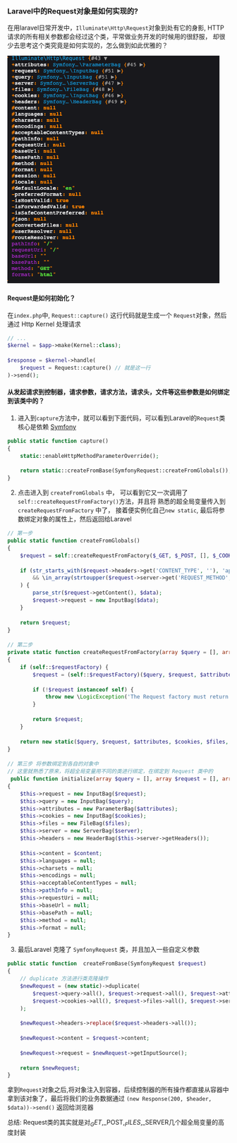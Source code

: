### Laravel中的Request对象是如何实现的?

在用laravel日常开发中，`Illuminate\Http\Request`对象到处有它的身影, HTTP请求的所有相关参数都会经过这个类，平常做业务开发的时候用的很舒服，
却很少去思考这个类究竟是如何实现的，怎么做到如此优雅的？

![img.png](img.png)


#### Request是如何初始化？

在`index.php`中, `Request::capture()` 这行代码就是生成一个 `Request`对象，然后通过 Http Kernel 处理请求

```php
// ...
$kernel = $app->make(Kernel::class);

$response = $kernel->handle(
    $request = Request::capture() // 就是这一行
)->send();
```

#### 从发起请求到控制器，请求参数，请求方法，请求头，文件等这些参数是如何绑定到该类中的？

1. 进入到`capture`方法中，就可以看到下面代码，可以看到Laravel的`Request`类核心是依赖 [Symfony](https://symfony.com/doc/current/components/http_kernel.html)
```php
public static function capture()
{
    static::enableHttpMethodParameterOverride();

    return static::createFromBase(SymfonyRequest::createFromGlobals()); // SymfonyRequest::createFromGlobals() 是Symfony组件
}
```

2. 点击进入到 `createFromGlobals` 中， 可以看到它又一次调用了 `self::createRequestFromFactory()`方法，并且将
熟悉的超全局变量传入到 `createRequestFromFactory` 中了， 接着便实例化自己`new static`, 最后将参数绑定对象的属性上，然后返回给Laravel

```php
// 第一步
public static function createFromGlobals()
{
    $request = self::createRequestFromFactory($_GET, $_POST, [], $_COOKIE, $_FILES, $_SERVER);

    if (str_starts_with($request->headers->get('CONTENT_TYPE', ''), 'application/x-www-form-urlencoded')
        && \in_array(strtoupper($request->server->get('REQUEST_METHOD', 'GET')), ['PUT', 'DELETE', 'PATCH'])
    ) {
        parse_str($request->getContent(), $data);
        $request->request = new InputBag($data);
    }

    return $request;
}

// 第二步
private static function createRequestFromFactory(array $query = [], array $request = [], array $attributes = [], array $cookies = [], array $files = [], array $server = [], $content = null): self
{
    if (self::$requestFactory) {
        $request = (self::$requestFactory)($query, $request, $attributes, $cookies, $files, $server, $content);

        if (!$request instanceof self) {
            throw new \LogicException('The Request factory must return an instance of Symfony\Component\HttpFoundation\Request.');
        }

        return $request;
    }

    return new static($query, $request, $attributes, $cookies, $files, $server, $content);
}

// 第三步 将参数绑定到各自的对象中
// 这里就熟悉了原来，将超全局变量用不同的类进行绑定，在绑定到 Request 类中的
 public function initialize(array $query = [], array $request = [], array $attributes = [], array $cookies = [], array $files = [], array $server = [], $content = null)
{
    $this->request = new InputBag($request);
    $this->query = new InputBag($query);
    $this->attributes = new ParameterBag($attributes);
    $this->cookies = new InputBag($cookies);
    $this->files = new FileBag($files);
    $this->server = new ServerBag($server);
    $this->headers = new HeaderBag($this->server->getHeaders());

    $this->content = $content;
    $this->languages = null;
    $this->charsets = null;
    $this->encodings = null;
    $this->acceptableContentTypes = null;
    $this->pathInfo = null;
    $this->requestUri = null;
    $this->baseUrl = null;
    $this->basePath = null;
    $this->method = null;
    $this->format = null;
}
```

3. 最后Laravel 克隆了 `SymfonyRequest` 类，并且加入一些自定义参数

```php
public static function  createFromBase(SymfonyRequest $request)
{
    // duplicate 方法进行类克隆操作
    $newRequest = (new static)->duplicate(
        $request->query->all(), $request->request->all(), $request->attributes->all(),
        $request->cookies->all(), $request->files->all(), $request->server->all()
    );

    $newRequest->headers->replace($request->headers->all());

    $newRequest->content = $request->content;

    $newRequest->request = $newRequest->getInputSource();

    return $newRequest;
}
```

拿到`Request`对象之后,将对象注入到容器，后续控制器的所有操作都直接从容器中拿到该对象了，最后将我们的业务数据通过 `(new Response(200, $header, $data))->send()` 返回给浏览器

总结: Request类的其实就是对$_GET,$_POST,$_FILES,$_SERVER几个超全局变量的高度封装